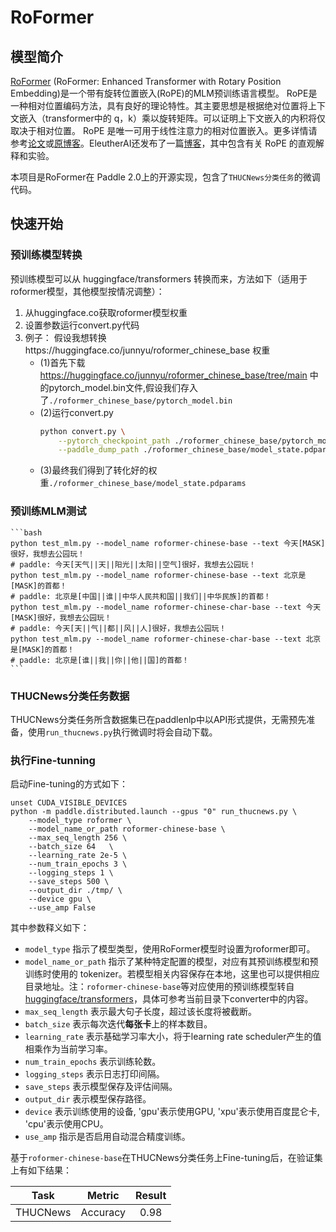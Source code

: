 # RoFormer

## 模型简介

[RoFormer](https://arxiv.org/pdf/2104.09864.pdf) (RoFormer: Enhanced Transformer with Rotary Position Embedding)是一个带有旋转位置嵌入(RoPE)的MLM预训练语言模型。 RoPE是一种相对位置编码方法，具有良好的理论特性。其主要思想是根据绝对位置将上下文嵌入（transformer中的 q，k）乘以旋转矩阵。可以证明上下文嵌入的内积将仅取决于相对位置。
RoPE 是唯一可用于线性注意力的相对位置嵌入。更多详情请参考[论文](https://arxiv.org/pdf/2104.09864.pdf)或[原博客](https://kexue.fm/archives/8265)。EleutherAI还发布了一篇[博客](https://blog.eleuther.ai/rotary-embeddings/)，其中包含有关 RoPE 的直观解释和实验。

本项目是RoFormer在 Paddle 2.0上的开源实现，包含了`THUCNews分类任务`的微调代码。

## 快速开始

### 预训练模型转换

预训练模型可以从 huggingface/transformers 转换而来，方法如下（适用于roformer模型，其他模型按情况调整）：

1. 从huggingface.co获取roformer模型权重
2. 设置参数运行convert.py代码
3. 例子：
   假设我想转换https://huggingface.co/junnyu/roformer_chinese_base 权重
   - (1)首先下载 https://huggingface.co/junnyu/roformer_chinese_base/tree/main 中的pytorch_model.bin文件,假设我们存入了`./roformer_chinese_base/pytorch_model.bin`
   - (2)运行convert.py
        ```bash
        python convert.py \
            --pytorch_checkpoint_path ./roformer_chinese_base/pytorch_model.bin \
            --paddle_dump_path ./roformer_chinese_base/model_state.pdparams
        ```
   - (3)最终我们得到了转化好的权重`./roformer_chinese_base/model_state.pdparams`

### 预训练MLM测试
    ```bash
    python test_mlm.py --model_name roformer-chinese-base --text 今天[MASK]很好，我想去公园玩！
    # paddle: 今天[天气||天||阳光||太阳||空气]很好，我想去公园玩！
    python test_mlm.py --model_name roformer-chinese-base --text 北京是[MASK]的首都！
    # paddle: 北京是[中国||谁||中华人民共和国||我们||中华民族]的首都！
    python test_mlm.py --model_name roformer-chinese-char-base --text 今天[MASK]很好，我想去公园玩！
    # paddle: 今天[天||气||都||风||人]很好，我想去公园玩！
    python test_mlm.py --model_name roformer-chinese-char-base --text 北京是[MASK]的首都！
    # paddle: 北京是[谁||我||你||他||国]的首都！
    ```

### THUCNews分类任务数据

THUCNews分类任务所含数据集已在paddlenlp中以API形式提供，无需预先准备，使用`run_thucnews.py`执行微调时将会自动下载。

### 执行Fine-tunning

启动Fine-tuning的方式如下：

```shell
unset CUDA_VISIBLE_DEVICES
python -m paddle.distributed.launch --gpus "0" run_thucnews.py \
    --model_type roformer \
    --model_name_or_path roformer-chinese-base \
    --max_seq_length 256 \
    --batch_size 64   \
    --learning_rate 2e-5 \
    --num_train_epochs 3 \
    --logging_steps 1 \
    --save_steps 500 \
    --output_dir ./tmp/ \
    --device gpu \
    --use_amp False
```

其中参数释义如下：
- `model_type` 指示了模型类型，使用RoFormer模型时设置为roformer即可。
- `model_name_or_path` 指示了某种特定配置的模型，对应有其预训练模型和预训练时使用的 tokenizer。若模型相关内容保存在本地，这里也可以提供相应目录地址。注：`roformer-chinese-base`等对应使用的预训练模型转自[huggingface/transformers](https://github.com/huggingface/transformers)，具体可参考当前目录下converter中的内容。
- `max_seq_length` 表示最大句子长度，超过该长度将被截断。
- `batch_size` 表示每次迭代**每张卡**上的样本数目。
- `learning_rate` 表示基础学习率大小，将于learning rate scheduler产生的值相乘作为当前学习率。
- `num_train_epochs` 表示训练轮数。
- `logging_steps` 表示日志打印间隔。
- `save_steps` 表示模型保存及评估间隔。
- `output_dir` 表示模型保存路径。
- `device` 表示训练使用的设备, 'gpu'表示使用GPU, 'xpu'表示使用百度昆仑卡, 'cpu'表示使用CPU。
- `use_amp` 指示是否启用自动混合精度训练。

基于`roformer-chinese-base`在THUCNews分类任务上Fine-tuning后，在验证集上有如下结果：

| Task  | Metric                       | Result            |
|:-----:|:----------------------------:|:-----------------:|
| THUCNews | Accuracy                     |      0.98      |
